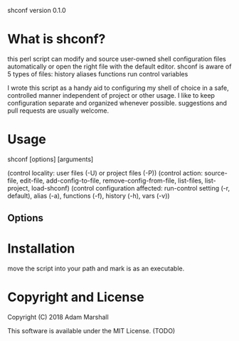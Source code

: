 shconf version 0.1.0

# What is shconf?
this perl script can modify and source user-owned shell configuration files
automatically or open the right file with the default editor.
shconf is aware of 5 types of files:
  history
  aliases
  functions
  run control
  variables

I wrote this script as a handy aid to configuring my shell of choice
in a safe, controlled manner independent of project or other usage. I
like to keep configuration separate and organized whenever possible.
suggestions and pull requests are usually welcome.

# Usage

shconf [options] [arguments]

(control locality: user files (-U) or project files (-P))
(control action: source-file, edit-file, add-config-to-file,
   remove-config-from-file, list-files, list-project, load-shconf)
(control configuration affected: run-control setting (-r, default), 
   alias (-a), functions (-f), history (-h), vars (-v))

## Options


# Installation

move the script into your path and mark is as an executable.


# Copyright and License

Copyright (C) 2018 Adam Marshall

This software is available under the MIT License. (TODO)
